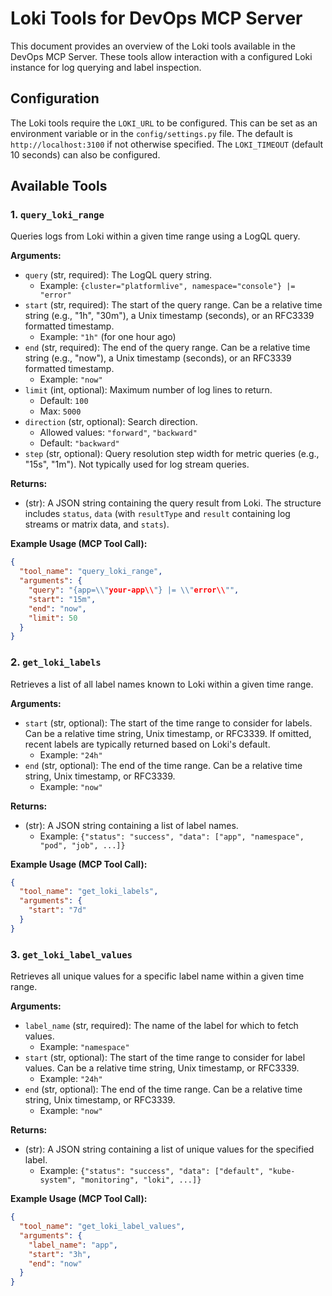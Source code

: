 # Loki Tools for DevOps MCP Server

This document provides an overview of the Loki tools available in the DevOps MCP Server. These tools allow interaction with a configured Loki instance for log querying and label inspection.

## Configuration

The Loki tools require the `LOKI_URL` to be configured. This can be set as an environment variable or in the `config/settings.py` file. The default is `http://localhost:3100` if not otherwise specified. The `LOKI_TIMEOUT` (default 10 seconds) can also be configured.

## Available Tools

### 1. `query_loki_range`

Queries logs from Loki within a given time range using a LogQL query.

**Arguments:**

*   `query` (str, required): The LogQL query string.
    *   Example: `{cluster="platformlive", namespace="console"} |= "error"`
*   `start` (str, required): The start of the query range. Can be a relative time string (e.g., "1h", "30m"), a Unix timestamp (seconds), or an RFC3339 formatted timestamp.
    *   Example: `"1h"` (for one hour ago)
*   `end` (str, required): The end of the query range. Can be a relative time string (e.g., "now"), a Unix timestamp (seconds), or an RFC3339 formatted timestamp.
    *   Example: `"now"`
*   `limit` (int, optional): Maximum number of log lines to return.
    *   Default: `100`
    *   Max: `5000`
*   `direction` (str, optional): Search direction.
    *   Allowed values: `"forward"`, `"backward"`
    *   Default: `"backward"`
*   `step` (str, optional): Query resolution step width for metric queries (e.g., "15s", "1m"). Not typically used for log stream queries.

**Returns:**

*   (str): A JSON string containing the query result from Loki. The structure includes `status`, `data` (with `resultType` and `result` containing log streams or matrix data, and `stats`).

**Example Usage (MCP Tool Call):**

```json
{
  "tool_name": "query_loki_range",
  "arguments": {
    "query": "{app=\\"your-app\\"} |= \\"error\\"",
    "start": "15m",
    "end": "now",
    "limit": 50
  }
}
```

### 2. `get_loki_labels`

Retrieves a list of all label names known to Loki within a given time range.

**Arguments:**

*   `start` (str, optional): The start of the time range to consider for labels. Can be a relative time string, Unix timestamp, or RFC3339. If omitted, recent labels are typically returned based on Loki's default.
    *   Example: `"24h"`
*   `end` (str, optional): The end of the time range. Can be a relative time string, Unix timestamp, or RFC3339.
    *   Example: `"now"`

**Returns:**

*   (str): A JSON string containing a list of label names.
    *   Example: `{"status": "success", "data": ["app", "namespace", "pod", "job", ...]}`

**Example Usage (MCP Tool Call):**

```json
{
  "tool_name": "get_loki_labels",
  "arguments": {
    "start": "7d"
  }
}
```

### 3. `get_loki_label_values`

Retrieves all unique values for a specific label name within a given time range.

**Arguments:**

*   `label_name` (str, required): The name of the label for which to fetch values.
    *   Example: `"namespace"`
*   `start` (str, optional): The start of the time range to consider for label values. Can be a relative time string, Unix timestamp, or RFC3339.
    *   Example: `"24h"`
*   `end` (str, optional): The end of the time range. Can be a relative time string, Unix timestamp, or RFC3339.
    *   Example: `"now"`

**Returns:**

*   (str): A JSON string containing a list of unique values for the specified label.
    *   Example: `{"status": "success", "data": ["default", "kube-system", "monitoring", "loki", ...]}`

**Example Usage (MCP Tool Call):**

```json
{
  "tool_name": "get_loki_label_values",
  "arguments": {
    "label_name": "app",
    "start": "3h",
    "end": "now"
  }
}